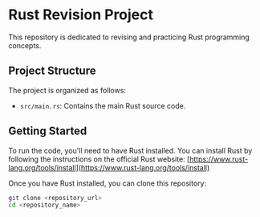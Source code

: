 # Rust Revision Project

This repository is dedicated to revising and practicing Rust programming concepts.

## Project Structure

The project is organized as follows:

*   `src/main.rs`: Contains the main Rust source code.

## Getting Started

To run the code, you'll need to have Rust installed. You can install Rust by following the instructions on the official Rust website: [https://www.rust-lang.org/tools/install](https://www.rust-lang.org/tools/install)

Once you have Rust installed, you can clone this repository:

```bash
git clone <repository_url>
cd <repository_name>